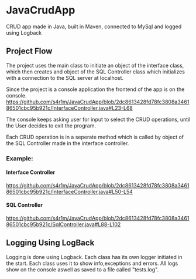 # JavaCrudApp
CRUD app made in Java, built in Maven, connected to MySql and logged using Logback

## Project Flow
The project uses the main class to initiate an object of the interface class, which then creates and object of the SQL Controller class which initializes with a connection to the SQL server at localhost.
<script src="https://gist.github.com/s4r1m/be450fa5ebce83d04247972cecba2e6d.js"></script>

Since the project is a console application the frontend of the app is on the console.
https://github.com/s4r1m/JavaCrudApp/blob/2dc8613428fd78fc3808a346186501cbc95b921c/InterfaceController.java#L23-L68

The console keeps asking user for input to select the CRUD operations, until the User decides to exit the program.

Each CRUD operation is in a seperate method which is called by object of the SQL Controller made in the interface controller.
### Example:
#### Interface Controller
https://github.com/s4r1m/JavaCrudApp/blob/2dc8613428fd78fc3808a346186501cbc95b921c/InterfaceController.java#L50-L54
#### SQL Controller
https://github.com/s4r1m/JavaCrudApp/blob/2dc8613428fd78fc3808a346186501cbc95b921c/SqlController.java#L88-L102

## Logging Using LogBack
Logging is done using Logback. Each class has its own logger initiated in the start.
Each class uses it to show info,exceptions and errors.
All logs show on the console aswell as saved to a file called "tests.log".
